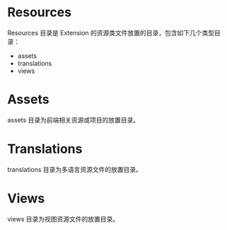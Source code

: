 # Resources

Resources 目录是 Extension 的资源类文件放置的目录，包含如下几个类型目录：

* assets
* translations
* views

# Assets

assets 目录为前端相关资源或项目的放置目录。

# Translations

translations 目录为多语言资源文件的放置目录。

# Views

views 目录为视图资源文件的放置目录。
